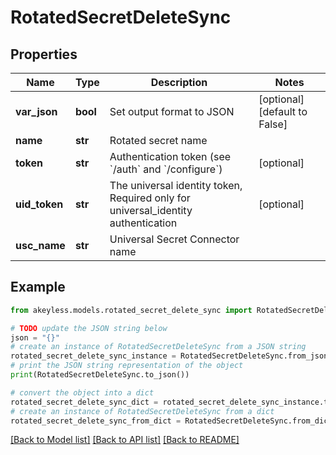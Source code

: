 # RotatedSecretDeleteSync


## Properties

Name | Type | Description | Notes
------------ | ------------- | ------------- | -------------
**var_json** | **bool** | Set output format to JSON | [optional] [default to False]
**name** | **str** | Rotated secret name | 
**token** | **str** | Authentication token (see &#x60;/auth&#x60; and &#x60;/configure&#x60;) | [optional] 
**uid_token** | **str** | The universal identity token, Required only for universal_identity authentication | [optional] 
**usc_name** | **str** | Universal Secret Connector name | 

## Example

```python
from akeyless.models.rotated_secret_delete_sync import RotatedSecretDeleteSync

# TODO update the JSON string below
json = "{}"
# create an instance of RotatedSecretDeleteSync from a JSON string
rotated_secret_delete_sync_instance = RotatedSecretDeleteSync.from_json(json)
# print the JSON string representation of the object
print(RotatedSecretDeleteSync.to_json())

# convert the object into a dict
rotated_secret_delete_sync_dict = rotated_secret_delete_sync_instance.to_dict()
# create an instance of RotatedSecretDeleteSync from a dict
rotated_secret_delete_sync_from_dict = RotatedSecretDeleteSync.from_dict(rotated_secret_delete_sync_dict)
```
[[Back to Model list]](../README.md#documentation-for-models) [[Back to API list]](../README.md#documentation-for-api-endpoints) [[Back to README]](../README.md)


